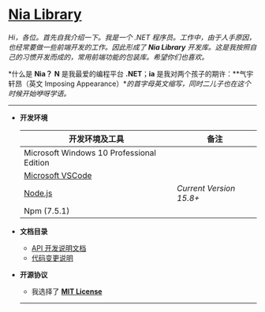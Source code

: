 # [Nia Library][git-repo]

*Hi，各位。首先自我介绍一下。我是一个 .NET 程序员。工作中，由于人手原因，也经常要做一些前端开发的工作。因此形成了 **Nia Library** 开发库。这是我按照自己的习惯开发而成的，常用前端功能的包装库。希望你们也喜欢。*

*什么是 **Nia？** **N** 是我最爱的编程平台 **.NET**；**ia** 是我对两个孩子的期许：**气宇轩昂（英文 Imposing Appearance）**的首字母英文缩写，同时二儿子也在这个时候开始咿呀学语。*

----

- **开发环境**

  | 开发环境及工具                            | 备注                    |
  | ----------------------------------------- | ----------------------- |
  | Microsoft Windows 10 Professional Edition |                         |
  | [Microsoft VSCode][vscode]                |                         |
  | [Node.js][node]                           | *Current Version 15.8+* |
  | Npm (7.5.1)                               |                         |

- **文档目录**

  - [API 开发说明文档](https://gitlab.com/NiaTechnologyLtd/javascript-library/-/blob/dev-1.x/docs/api-development-notes.md)
  - [代码变更说明](https://gitlab.com/NiaTechnologyLtd/javascript-library/-/blob/dev-1.x/CHANGELOG.md)

- **开源协议**

  - 我选择了 **[MIT License][license]**

  ****



[git-repo]: https://gitlab.com/NiaTechnologyLtd/javascript-library

[vscode]: https://code.visualstudio.com/docs/?dv=win
[node]: https://nodejs.org
[license]: https://gitlab.com/NiaTechnologyLtd/javascript-library/-/blob/main/LICENSE.md

